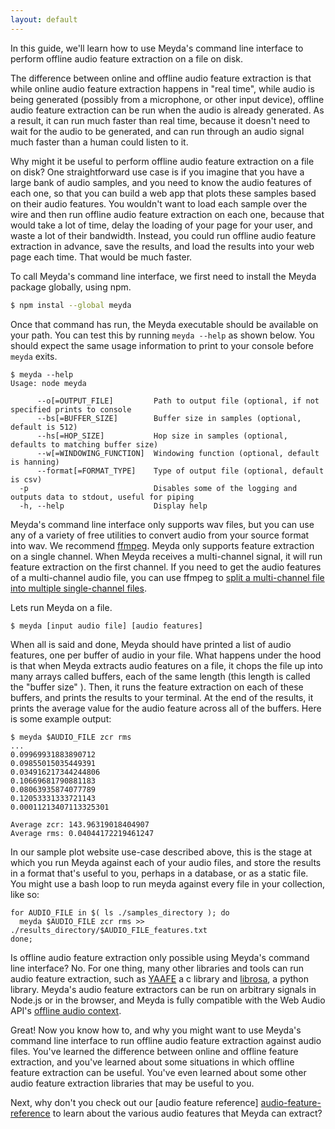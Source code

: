 ```yaml
---
layout: default
---
```


In this guide, we'll learn how to use Meyda's command line interface to perform
offline audio feature extraction on a file on disk.

The difference between online and offline audio feature extraction is that while
online audio feature extraction happens in "real time", while audio is being
generated (possibly from a microphone, or other input device), offline audio
feature extraction can be run when the audio is already generated. As a result,
it can run much faster than real time, because it doesn't need to wait for the
audio to be generated, and can run through an audio signal much faster than a
human could listen to it.

Why might it be useful to perform offline audio feature extraction on a file on
disk? One straightforward use case is if you imagine that you have a large bank
of audio samples, and you need to know the audio features of each one, so that
you can build a web app that plots these samples based on their audio features.
You wouldn't want to load each sample over the wire and then run offline audio
feature extraction on each one, because that would take a lot of time, delay the
loading of your page for your user, and waste a lot of their bandwidth. Instead,
you could run offline audio feature extraction in advance, save the results, and
load the results into your web page each time. That would be much faster.

To call Meyda's command line interface, we first need to install the Meyda
package globally, using npm.

```sh
$ npm instal --global meyda
```

Once that command has run, the Meyda executable should be available on your
path. You can test this by running `meyda --help` as shown below. You should
expect the same usage information to print to your console before `meyda` exits.

```
$ meyda --help
Usage: node meyda

      --o[=OUTPUT_FILE]         Path to output file (optional, if not specified prints to console
      --bs[=BUFFER_SIZE]        Buffer size in samples (optional, default is 512)
      --hs[=HOP_SIZE]           Hop size in samples (optional, defaults to matching buffer size)
      --w[=WINDOWING_FUNCTION]  Windowing function (optional, default is hanning)
      --format[=FORMAT_TYPE]    Type of output file (optional, default is csv)
  -p                            Disables some of the logging and outputs data to stdout, useful for piping
  -h, --help                    Display help
```

Meyda's command line interface only supports wav files, but you can use any of a
variety of free utilities to convert audio from your source format into wav. We
recommend [ffmpeg][ffmpeg-audio-conversion]. Meyda only supports feature
extraction on a single channel. When Meyda receives a multi-channel signal, it
will run feature extraction on the first channel. If you need to get the audio
features of a multi-channel audio file, you can use ffmpeg to [split a
multi-channel file into multiple single-channel files][ffmpeg-channel-split].

Lets run Meyda on a file.

```
$ meyda [input audio file] [audio features]
```

When all is said and done, Meyda should have printed a list of audio features,
one per buffer of audio in your file. What happens under the hood is that when
Meyda extracts audio features on a file, it chops the file up into many arrays
called buffers, each of the same length (this length is called the "buffer size"
). Then, it runs the feature extraction on each of these buffers, and prints the
results to your terminal. At the end of the results, it prints the average
value for the audio feature across all of the buffers. Here is some example
output:

```
$ meyda $AUDIO_FILE zcr rms
...
0.09969931883890712
0.09855015035449391
0.034916217344244806
0.10669681790881183
0.08063935874077789
0.12053331333721143
0.00011213407113325301

Average zcr: 143.96319018404907
Average rms: 0.04044172219461247
```

In our sample plot website use-case described above, this is the stage at which
you run Meyda against each of your audio files, and store the results in a
format that's useful to you, perhaps in a database, or as a static file. You
might use a bash loop to run meyda against every file in your collection, like
so:

```
for AUDIO_FILE in $( ls ./samples_directory ); do
  meyda $AUDIO_FILE zcr rms >> ./results_directory/$AUDIO_FILE_features.txt
done;
```

Is offline audio feature extraction only possible using Meyda's command line
interface? No. For one thing, many other libraries and tools can run audio
feature extraction, such as [YAAFE][yaafe] a c library and [librosa][librosa], a
python library. Meyda's audio feature extractors can be run on arbitrary signals
in Node.js or in the browser, and Meyda is fully compatible with the Web Audio
API's [offline audio context][offlineaudiocontext].

Great! Now you know how to, and why you might want to use Meyda's command line
interface to run offline audio feature extraction against audio files. You've
learned the difference between online and offline feature extraction, and you've
learned about some situations in which offline feature extraction can be useful.
You've even learned about some other audio feature extraction libraries that may
be useful to you.

Next, why don't you check out our [audio feature reference]
[audio-feature-reference] to learn about the various audio features that Meyda
can extract?

[librosa]: https://librosa.github.io/
[yaafe]: https://github.com/Yaafe/Yaafe
[offlineaudiocontext]: https://developer.mozilla.org/en-US/docs/Web/API/OfflineAudioContext
[ffmpeg-audio-conversion]: https://www.howtoforge.com/tutorial/ffmpeg-audio-conversion/
[ffmpeg-channel-split]: https://superuser.com/questions/685910/ffmpeg-stereo-channels-into-two-mono-channels
[audio-feature-reference]: /audio-features